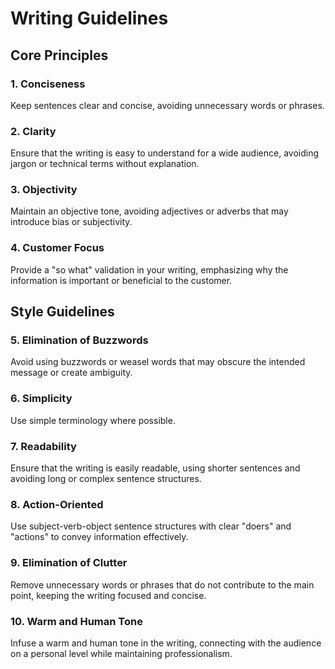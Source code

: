 # Writing Guidelines

## Core Principles

### 1. Conciseness
Keep sentences clear and concise, avoiding unnecessary words or phrases.

### 2. Clarity
Ensure that the writing is easy to understand for a wide audience, avoiding jargon or technical terms without explanation.

### 3. Objectivity
Maintain an objective tone, avoiding adjectives or adverbs that may introduce bias or subjectivity.

### 4. Customer Focus
Provide a "so what" validation in your writing, emphasizing why the information is important or beneficial to the customer.

## Style Guidelines

### 5. Elimination of Buzzwords
Avoid using buzzwords or weasel words that may obscure the intended message or create ambiguity.

### 6. Simplicity
Use simple terminology where possible.

### 7. Readability
Ensure that the writing is easily readable, using shorter sentences and avoiding long or complex sentence structures.

### 8. Action-Oriented
Use subject-verb-object sentence structures with clear "doers" and "actions" to convey information effectively.

### 9. Elimination of Clutter
Remove unnecessary words or phrases that do not contribute to the main point, keeping the writing focused and concise.

### 10. Warm and Human Tone
Infuse a warm and human tone in the writing, connecting with the audience on a personal level while maintaining professionalism.